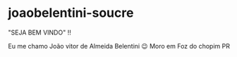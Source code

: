 # joaobelentini-soucre
"SEJA BEM VINDO" !!

Eu me chamo João vitor de Almeida Belentini 😉
Moro em Foz do chopim PR 
